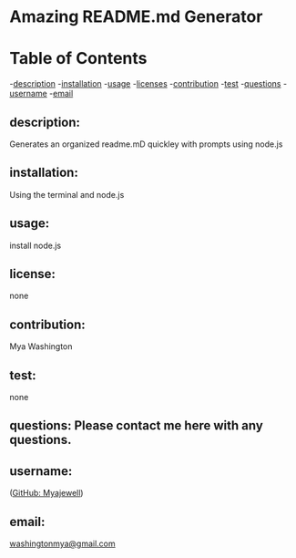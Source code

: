 # Amazing README.md Generator

  # Table of Contents
  -[description](#description)
  -[installation](#installation)
  -[usage](#usage)
  -[licenses](#licenses)
  -[contribution](#contribution)
  -[test](#test)
  -[questions](#questions)
  -[username](#username)
  -[email](#email)
      
  ## description:
  Generates an organized readme.mD quickley with prompts using node.js
     
  ## installation: 
  Using the terminal and node.js
     
  ## usage: 
  install node.js
     
  ## license: 
  none
     
  ## contribution: 
  Mya Washington
      
  ## test:
  none

  ## questions: Please contact me here with any questions.

  ## username:
  (<a href="https://github.com/Myajewell/Amazing_Readme-generator" target="_blank">GitHub: Myajewell</a>)
     
  ## email: 
  washingtonmya@gmail.com
